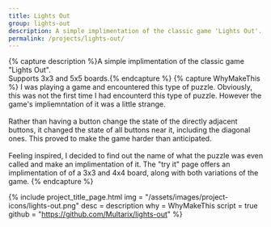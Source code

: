 ```yaml
---
title: Lights Out
group: lights-out
description: A simple implimentation of the classic game 'Lights Out'. Supports 3x3 and 4x4 boards.
permalink: /projects/lights-out/
---
```


{% capture description %}A simple implimentation of the classic game "Lights Out".<br>Supports 3x3 and 5x5 boards.{% endcapture %}
{% capture WhyMakeThis %}
I was playing a game and encountered this type of puzzle. Obviously, this was not the first time I had encounterd this type of puzzle. However the game's impliemntation of it was a little strange.<br>
<br>
Rather than having a button change the state of the directly adjacent buttons, it changed the state of all buttons near it, including the diagonal ones. This proved to make the game harder than anticipated.<br>
<br>
Feeling inspired, I decided to find out the name of what the puzzle was even called and make an implimentation of it. The "try it" page offers an implimentation of of a 3x3 and 4x4 board, along with both variations of the game.
{% endcapture %}


{% include project_title_page.html
	img			= "/assets/images/project-icons/lights-out.png"
	desc		= description
	why			= WhyMakeThis
	script		= true
	github		= "https://github.com/Multarix/lights-out"
%}